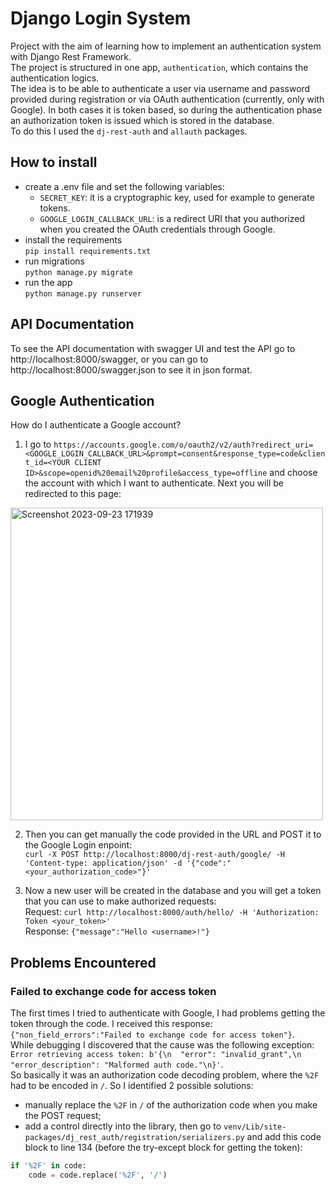 # Django Login System
Project with the aim of learning how to implement an authentication system with Django Rest Framework.  
The project is structured in one app, ```authentication```, which contains the authentication logics.  
The idea is to be able to authenticate a user via username and password provided during registration or via OAuth authentication (currently, only with Google).
In both cases it is token based, so during the authentication phase an authorization token is issued which is stored in the database.  
To do this I used the ```dj-rest-auth``` and ```allauth``` packages.  
## How to install
- create a .env file and set the following variables: 
  - ```SECRET_KEY```: it is a cryptographic key, used for example to generate tokens.
  - ```GOOGLE_LOGIN_CALLBACK_URL```: is a redirect URI that you authorized when you created the OAuth credentials through Google.
- install the requirements  
```pip install requirements.txt```
- run migrations  
```python manage.py migrate```
- run the app  
```python manage.py runserver```
## API Documentation
To see the API documentation with swagger UI and test the API go to http://localhost:8000/swagger, or you can go to http://localhost:8000/swagger.json to see it in json format.
## Google Authentication
How do I authenticate a Google account?  
1. I go to ```https://accounts.google.com/o/oauth2/v2/auth?redirect_uri=<GOOGLE_LOGIN_CALLBACK_URL>&prompt=consent&response_type=code&client_id=<YOUR CLIENT ID>&scope=openid%20email%20profile&access_type=offline``` and choose the account with which I want to authenticate.
Next you will be redirected to this page:
<img width="500" alt="Screenshot 2023-09-23 171939" src="https://github.com/gabrielegabellone/django_login_system/assets/115152050/1d0e5d95-e9af-4f54-a534-cdaa41bd8b7f">   


2. Then you can get manually the code provided in the URL and POST it to the Google Login enpoint:  
```curl -X POST http://localhost:8000/dj-rest-auth/google/ -H 'Content-type: application/json' -d '{"code":"<your_authorization_code>"}'```

3. Now a new user will be created in the database and you will get a token that you can use to make authorized requests:  
Request: ```curl http://localhost:8000/auth/hello/ -H 'Authorization: Token <your_token>'```  
Response: ```{"message":"Hello <username>!"}```
## Problems Encountered
### Failed to exchange code for access token
The first times I tried to authenticate with Google, I had problems getting the token through the code. I received this response: ```{"non_field_errors":"Failed to exchange code for access token"}```.  
While debugging I discovered that the cause was the following exception:  ```Error retrieving access token: b'{\n  "error": "invalid_grant",\n  "error_description": "Malformed auth code."\n}'```.  
So basically it was an authorization code decoding problem, where the `%2F` had to be encoded in `/`. So I identified 2 possible solutions:
- manually replace the ```%2F``` in ```/``` of the authorization code when you make the POST request;
- add a control directly into the library, then go to ```venv/Lib/site-packages/dj_rest_auth/registration/serializers.py``` and add this code block to line 134 (before the try-except block for getting the token):  
```python
if '%2F' in code:
    code = code.replace('%2F', '/')
```
